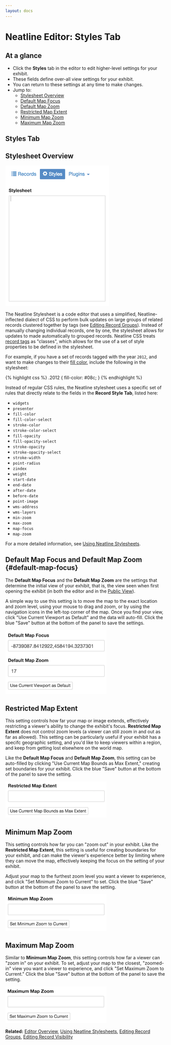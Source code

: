 ```yaml
---
layout: docs
---
```


# Neatline Editor: Styles Tab

## At a glance

- Click the **Styles** tab in the editor to edit higher-level settings for your exhibit.
- These fields define over-all view settings for your exhibit.
- You can return to these settings at any time to make changes.
- Jump to:
    * [Stylesheet Overview](#stylesheet-overview)
    * [Default Map Focus](#default-map-focus) 
    * [Default Map Zoom](#default-map-focus)
    * [Restricted Map Extent](#restricted-map-extent) 
    * [Minimum Map Zoom](#minimum-map-zoom)
    * [Maximum Map Zoom](#maximum-map-zoom)

## Styles Tab

## Stylesheet Overview

![Screenshot of stylesheet](/assets/images/docs/stylesheet.png)

The Neatline Stylesheet is a code editor that uses a simplified, Neatline-inflected dialect of CSS to perform bulk updates on large groups of related records clustered together by tags (see [Editing Record Groups](/docs/style-tab-groups)). Instead of manually changing individual records, one by one, the stylesheet allows for updates to made automatically to grouped records. Neatline CSS treats [record tags](/docs/style-tab-groups) as "classes", which allows for the use of a set of style properties to be defined in the stylesheet. 

For example, if you have a set of records tagged with the year `2012`, and want to make changes to their [fill color](/docs/style-tab-colors), include the following in the stylesheet:

{% highlight css %}
.2012 {
fill-color: #08c;
}
{% endhighlight %}

Instead of regular CSS rules, the Neatline stylesheet uses a specific set of rules that directly relate to the fields in the **Record Style Tab**, listed here:
- `widgets`
- `presenter`
- `fill-color`
- `fill-color-select`
- `stroke-color`
- `stroke-color-select`
- `fill-opacity`
- `fill-opacity-select`
- `stroke-opacity`
- `stroke-opacity-select`
- `stroke-width`
- `point-radius`
- `zindex`
- `weight`
- `start-date`
- `end-date`
- `after-date`
- `before-date`
- `point-image`
- `wms-address`
- `wms-layers`
- `min-zoom`
- `max-zoom`
- `map-focus`
- `map-zoom`

For a more detailed information, see [Using Neatline Stylesheets](/docs/neatline-stylesheets).

## Default Map Focus and Default Map Zoom {#default-map-focus}

The **Default Map Focus** and the **Default Map Zoom** are the settings that determine the initial view of your exhibit, that is, the view seen when first opening the exhibit (in both the editor and in the [Public View](/docs/managing-exhibits#public-view)).

A simple way to use this setting is to move the map to the exact location and zoom level, using your mouse to drag and zoom, or by using the navigation icons in the left-top corner of the map. Once you find your view, click "Use Current Viewport as Default" and the data will auto-fill. Click the blue "Save" button at the bottom of the panel to save the settings. 

![Screenschot of default map zoom and focus](/assets/images/docs/editor-map-focus.png)

## Restricted Map Extent

This setting controls how far your map or image extends, effectively restricting a viewer's ability to change the exhibit's focus. **Restricted Map Extent** does not control zoom levels (a viewer can still zoom in and out as far as allowed). This setting can be particularly useful if your exhibit has a specifc geographic setting, and you'd like to keep viewers within a region, and keep from getting lost elsewhere on the world map. 

Like the **Default Map Focus** and **Default Map Zoom**, this setting can be auto-filled by clicking "Use Current Map Bounds as Max Extent," creating set boundaries for your exhibit. Click the blue "Save" button at the bottom of the panel to save the setting.

![Screenshot of Restricted Map Extent Field](/assets/images/docs/editor-map-extent.png)

## Minimum Map Zoom

This setting controls how far you can "zoom out" in your exhibit. Like the **Restricted Map Extent**, this setting is useful for creating boundaries for your exhibit, and can make the viewer's experience better by limiting where they can move the map, effectively keeping the focus on the setting of your exhibit.

Adjust your map to the furthest zoom level you want a viewer to experience, and click "Set Minimum Zoom to Current" to set. Click the blue "Save" button at the bottom of the panel to save the setting.

![Screenshot of Minimum Map Zoom Field](/assets/images/docs/editor-min-zoom.png)

## Maximum Map Zoom

Similar to **Minimum Map Zoom**, this setting controls how far a viewer can "zoom in" on your exhibit. To set, adjust your map to the closest, "zoomed-in" view you want a viewer to experience, and click "Set Maximum Zoom to Current." Click the blue "Save" button at the bottom of the panel to save the setting.

![Screenshot of Max Map Zoom Field](/assets/images/docs/editor-max-zoom.png)

**Related:** [Editor Overview](/docs/editor-overview), [Using Neatline Stylesheets](/docs/neatline-stylesheets), [Editing Record Groups](/docs/style-tab-groups), [Editing Record Visibility](/docs//docs/style-tab-visibility)
